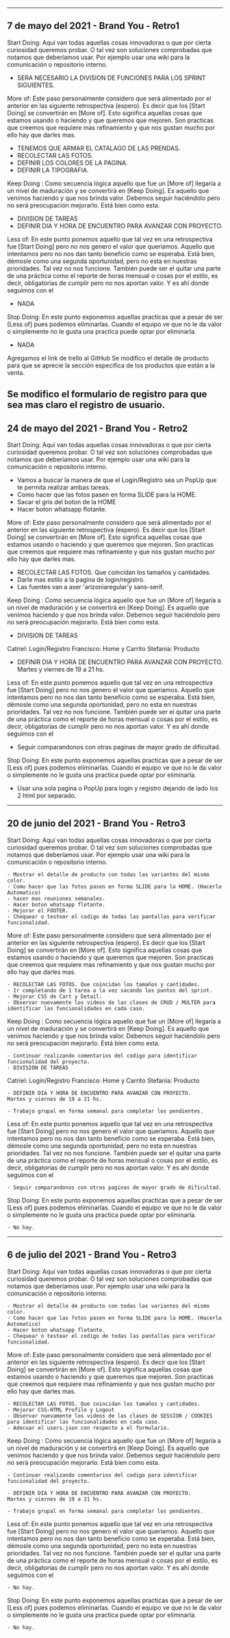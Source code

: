 ---------------------------------------------------------------------------------------------------------------------------------------------
7 de mayo del 2021 - Brand You - Retro1
---------------------------------------------------------------------------------------------------------------------------------------------
Start Doing: Aquí van todas aquellas cosas innovadoras o que por cierta curiosidad queremos probar. O tal vez son soluciones comprobadas que notamos que deberíamos usar. Por ejemplo usar una wiki para la comunicación o repositorio interno.

- SERA NECESARIO LA DIVISION DE FUNCIONES PARA LOS SPRINT SIGUIENTES.


More of: Este paso personalmente considero que será alimentado por el anterior en las siguiente retrospectiva (espero). Es decir que los [Start Doing] se convertirán en [More of]. Esto significa aquellas cosas que estamos usando o haciendo y que queremos que mejoren. Son practicas que creemos que requiere mas refinamiento y que nos gustan mucho por ello hay que darles mas.

- TENEMOS QUE ARMAR EL CATALAGO DE LAS PRENDAS.
- RECOLECTAR LAS FOTOS.
- DEFINIR LOS COLORES DE LA PAGINA.
- DEFINIR LA TIPOGRAFIA.

Keep Doing : Como secuencia lógica aquello que fue un [More of] llegaría a un nivel de maduración y se convertirá en [Keep Doing]. Es aquello que venimos haciendo y que nos brinda valor. Debemos seguir haciéndolo pero no será preocupación mejorarlo. Está bien como esta.

- DIVISION DE TAREAS
- DEFINIR DIA Y HORA DE ENCUENTRO PARA AVANZAR CON PROYECTO.

Less of: En este punto ponemos aquello que tal vez en una retrospectiva fue [Start Doing] pero no nos genero el valor que queriamos. Aquello que intentamos pero no nos dan tanto beneficio como se esperaba. Está bien, démosle como una segunda oportunidad, pero no esta en nuestras prioridades. Tal vez no nos funcione. También puede ser el quitar una parte de una práctica como el reporte de horas mensual o cosas por el estilo, es decir, obligatorias de cumplir pero no nos aportan valor. Y es ahí donde seguimos con el

- NADA

Stop Doing: En este punto exponemos aquellas practicas que a pesar de ser [Less of] pues podemos eliminarlas. Cuando el equipo ve que no le da valor o simplemente no le gusta una practica puede optar por eliminarla.

- NADA


Agregamos el link de trello al GitHub
Se modifico el detalle de producto para que se aprecie la sección especifica de los productos que están a la venta.

Se modifico el formulario de registro para que sea mas claro el registro de usuario.
---------------------------------------------------------------------------------------------------------------------------------------------
24 de mayo del 2021 - Brand You - Retro2
---------------------------------------------------------------------------------------------------------------------------------------------
Start Doing: Aquí van todas aquellas cosas innovadoras o que por cierta curiosidad queremos probar. O tal vez son soluciones comprobadas que notamos que deberíamos usar. Por ejemplo usar una wiki para la comunicación o repositorio interno.

- Vamos a buscar la manera de que el Login/Registro sea un PopUp que te permita realizar ambas tareas.
- Como hacer que las fotos pasen en forma SLIDE para la HOME.
- Sacar el gris del boton de la HOME
- Hacer boton whatsapp flotante.

More of: Este paso personalmente considero que será alimentado por el anterior en las siguiente retrospectiva (espero). Es decir que los [Start Doing] se convertirán en [More of]. Esto significa aquellas cosas que estamos usando o haciendo y que queremos que mejoren. Son practicas que creemos que requiere mas refinamiento y que nos gustan mucho por ello hay que darles mas.

- RECOLECTAR LAS FOTOS. Que coincidan los tamaños y cantidades.
- Darle mas estilo a la pagina de login/registro.
- Las fuentes van a aser 'arizoniaregular'y sans-serif.

Keep Doing : Como secuencia lógica aquello que fue un [More of] llegaría a un nivel de maduración y se convertirá en [Keep Doing]. Es aquello que venimos haciendo y que nos brinda valor. Debemos seguir haciéndolo pero no será preocupación mejorarlo. Está bien como esta.

- DIVISION DE TAREAS

Catriel: Login/Registro
Francisco: Home y Carrito
Stefania: Producto

- DEFINIR DIA Y HORA DE ENCUENTRO PARA AVANZAR CON PROYECTO.
Martes y viernes de 19 a 21 hs.

Less of: En este punto ponemos aquello que tal vez en una retrospectiva fue [Start Doing] pero no nos genero el valor que queriamos. Aquello que intentamos pero no nos dan tanto beneficio como se esperaba. Está bien, démosle como una segunda oportunidad, pero no esta en nuestras prioridades. Tal vez no nos funcione. También puede ser el quitar una parte de una práctica como el reporte de horas mensual o cosas por el estilo, es decir, obligatorias de cumplir pero no nos aportan valor. Y es ahí donde seguimos con el

- Seguir comparandonos con otras paginas de mayor grado de dificultad.


Stop Doing: En este punto exponemos aquellas practicas que a pesar de ser [Less of] pues podemos eliminarlas. Cuando el equipo ve que no le da valor o simplemente no le gusta una practica puede optar por eliminarla.

- Usar una sola pagina o PopUp para login y registro dejando de lado los 2 html por separado.


---------------------------------------------------------------------------------------------------------------------------------------------
20 de junio del 2021 - Brand You - Retro3
---------------------------------------------------------------------------------------------------------------------------------------------
Start Doing: Aquí van todas aquellas cosas innovadoras o que por cierta curiosidad queremos probar. O tal vez son soluciones comprobadas que notamos que deberíamos usar. Por ejemplo usar una wiki para la comunicación o repositorio interno.

    - Mostrar el detalle de producto con todas las variantes del mismo color.
    - Como hacer que las fotos pasen en forma SLIDE para la HOME. (Hacerlo Automatico)
    - hacer mas reuniones semanales.
    - Hacer boton whatsapp flotante.
    - Mejorar el FOOTER.
    - Chequear o testear el codigo de todas las pantallas para verificar funcionalidad.

More of: Este paso personalmente considero que será alimentado por el anterior en las siguiente retrospectiva (espero). Es decir que los [Start Doing] se convertirán en [More of]. Esto significa aquellas cosas que estamos usando o haciendo y que queremos que mejoren. Son practicas que creemos que requiere mas refinamiento y que nos gustan mucho por ello hay que darles mas.


    - RECOLECTAR LAS FOTOS. Que coincidan los tamaños y cantidades.
    - Ir completando de 1 tarea a la vez sacando los puntos del sprint.
    - Mejorar CSS de Cart y Detail.
    - Observar nuevamente los videos de las clases de CRUD / MULTER para identificar las funcionalidades en cada caso.

Keep Doing : Como secuencia lógica aquello que fue un [More of] llegaría a un nivel de maduración y se convertirá en [Keep Doing]. Es aquello que venimos haciendo y que nos brinda valor. Debemos seguir haciéndolo pero no será preocupación mejorarlo. Está bien como esta.

    - Continuar realizando comentarios del codigo para identificar funcionalidad del proyecto.
    - DIVISION DE TAREAS

Catriel: Login/Registro
Francisco: Home y Carrito
Stefania: Producto

    - DEFINIR DIA Y HORA DE ENCUENTRO PARA AVANZAR CON PROYECTO.
    Martes y viernes de 19 a 21 hs.

    - Trabajo grupal en forma semanal para completar los pendientes.

Less of: En este punto ponemos aquello que tal vez en una retrospectiva fue [Start Doing] pero no nos genero el valor que queriamos. Aquello que intentamos pero no nos dan tanto beneficio como se esperaba. Está bien, démosle como una segunda oportunidad, pero no esta en nuestras prioridades. Tal vez no nos funcione. También puede ser el quitar una parte de una práctica como el reporte de horas mensual o cosas por el estilo, es decir, obligatorias de cumplir pero no nos aportan valor. Y es ahí donde seguimos con el

    - Seguir comparandonos con otras paginas de mayor grado de dificultad.

Stop Doing: En este punto exponemos aquellas practicas que a pesar de ser [Less of] pues podemos eliminarlas. Cuando el equipo ve que no le da valor o simplemente no le gusta una practica puede optar por eliminarla.

    - No hay.


---------------------------------------------------------------------------------------------------------------------------------------------
6 de julio del 2021 - Brand You - Retro3
---------------------------------------------------------------------------------------------------------------------------------------------
Start Doing: Aquí van todas aquellas cosas innovadoras o que por cierta curiosidad queremos probar. O tal vez son soluciones comprobadas que notamos que deberíamos usar. Por ejemplo usar una wiki para la comunicación o repositorio interno.

    - Mostrar el detalle de producto con todas las variantes del mismo color.
    - Como hacer que las fotos pasen en forma SLIDE para la HOME. (Hacerlo Automatico)
    - Hacer boton whatsapp flotante.
    - Chequear o testear el codigo de todas las pantallas para verificar funcionalidad.
    
More of: Este paso personalmente considero que será alimentado por el anterior en las siguiente retrospectiva (espero). Es decir que los [Start Doing] se convertirán en [More of]. Esto significa aquellas cosas que estamos usando o haciendo y que queremos que mejoren. Son practicas que creemos que requiere mas refinamiento y que nos gustan mucho por ello hay que darles mas.


    - RECOLECTAR LAS FOTOS. Que coincidan los tamaños y cantidades.
    - Mejorar CSS-HTML Profile y Logout
    - Observar nuevamente los videos de las clases de SESSION / COOKIES para identificar las funcionalidades en cada caso.
    - Adecuar el users.json con respecto a el formulario.


Keep Doing : Como secuencia lógica aquello que fue un [More of] llegaría a un nivel de maduración y se convertirá en [Keep Doing]. Es aquello que venimos haciendo y que nos brinda valor. Debemos seguir haciéndolo pero no será preocupación mejorarlo. Está bien como esta.

    - Continuar realizando comentarios del codigo para identificar funcionalidad del proyecto.

    - DEFINIR DIA Y HORA DE ENCUENTRO PARA AVANZAR CON PROYECTO.
    Martes y viernes de 19 a 21 hs.

    - Trabajo grupal en forma semanal para completar los pendientes.

Less of: En este punto ponemos aquello que tal vez en una retrospectiva fue [Start Doing] pero no nos genero el valor que queriamos. Aquello que intentamos pero no nos dan tanto beneficio como se esperaba. Está bien, démosle como una segunda oportunidad, pero no esta en nuestras prioridades. Tal vez no nos funcione. También puede ser el quitar una parte de una práctica como el reporte de horas mensual o cosas por el estilo, es decir, obligatorias de cumplir pero no nos aportan valor. Y es ahí donde seguimos con el

    - No hay.

Stop Doing: En este punto exponemos aquellas practicas que a pesar de ser [Less of] pues podemos eliminarlas. Cuando el equipo ve que no le da valor o simplemente no le gusta una practica puede optar por eliminarla.

    - No hay.